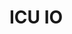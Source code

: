 <!--
© 2020 and later: Unicode, Inc. and others.
License & terms of use: http://www.unicode.org/copyright.html
-->

# ICU IO


